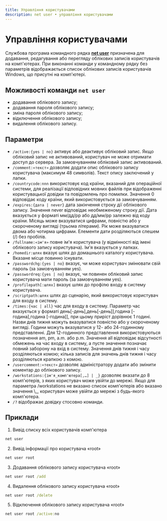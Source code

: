 ```yaml
---
title: Управління користувачами
description: net user • управління користувачами
---
```


# Управління користувачами

Службова програма командного рядка **[net user](<https://docs.microsoft.com/uk-ua/previous-versions/windows/it-pro/windows-server-2012-r2-and-2012/cc771865(v=ws.11)>)** призначена для додавання, редагування або перегляду облікових записів користувачів на комп'ютерах. При виконанні команди у командному рядку без параметрів відображається список облікових записів користувачів Windows, що присутні на комп'ютері.

## Можливості команди `net user`

- додавання облікового запису;
- додавання пароля облікового запису;
- зміна пароля облікового запису;
- відключення облікового запису;
- видалення облікового запису.

## Параметри

- `/active:{yes | no}` активує або деактивує обліковий запис. Якщо обліковий запис не активований, користувач не може отримати доступ до сервера. За замовчуванням обліковий запис активований.
- `/comment:«текст»` дозволяє додати опис облікового запису користувача (максимум 48 символів). Текст опису заключений у лапки.
- `/countrycode:nnn` використовує код країни, вказаний для операційної системи, для реалізації відповідних мовних файлів при відображенні користувацької довідки та повідомлень про помилки. Значення 0 відповідає коду країни, який використовується за замовчуванням.
- `/expires:{дата | never}` дата закінчення строку дії облікового запису. Значення never відповідає необмеженому строку дії. Дата вказується у форматі мм/дд/рр або дд/мм/рр залежно від коду країни. Місяць може вказуватися цифрами, повністю або у скороченому вигляді (трьома літерами). Рік може вказуватися двома або чотирма цифрами. Елементи дати розділяються слешем (/) без пробілів.
- `/fullname:«ім'я»` повне ім'я користувача (у відмінності від імені облікового запису користувача). Ім'я вказується у лапках.
- `/homedir:шлях` вказує шлях до домашнього каталогу користувача. Вказане місце повинно існувати.
- `/passwordchg:{yes | no}` вказує, чи може користувач змінювати свій пароль (за замовчуванням yes).
- `/passwordreq:{yes | no}` вказує, чи повинен обліковий запис користувача мати пароль (за замовчуванням yes).
- `/profilepath[:шлях]` вказує шлях до профілю входу в систему користувача.
- `/scriptpath:шлях` шлях до сценарію, який використовує користувач для входу в систему.
- `/times:{час | all}` час для входу в систему. Параметр час вказується у форматі день[-день],день[-день]],година [-година],година [-година]], при цьому приріст дорівнює 1 годині. Назви днів тижня можуть вказуватися повністю або у скороченому вигляді. Години можуть вказуватися у 12- або 24-годинному представленні. Для 12-годинного представлення використовуються позначення am, pm, a.m. або p.m. Значення all відповідає відсутності обмежень на час входу в систему, а пусте значення позначає повний заборону на вхід в систему. Значення днів тижня і часу розділяються комою; кілька записів для значень днів тижня і часу розділяються крапкою з комою.
- `/usercomment:«текст»` дозволяє адміністратору додати або змінити коментар до облікового запису.
- `/workstations:{ім'я_комп'ютера[,…] | _}` дозволяє вказати до 8 комп'ютерів, з яких користувач може увійти до мережі. Якщо для параметра /workstations не вказано список комп'ютерів або вказано значення \\\_, користувач може увійти до мережі з будь-якого комп'ютера.
- `/?` відображає довідку стосовно команди.

## Приклади

1. Вивід списку всіх користувачів комп'ютера

```cmd
net user
```

2. Вивід інформації про користувача «root»

```cmd
net user root
```

3. Додавання облікового запису користувача «root»

```cmd
net user root /add
```

4. Видалення облікового запису користувача «root»

```cmd
net user root /delete
```

5. Відключення облікового запису користувача «root»

```cmd
net user root /active:no
```
